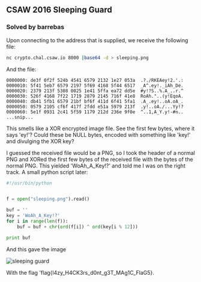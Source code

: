 CSAW 2016 Sleeping Guard
---

### Solved by barrebas

Upon connecting to the address that is supplied, we receive the following file:

```bash
nc crypto.chal.csaw.io 8000 |base64 -d > sleeping.png
```

And the file:

```
0000000: de3f 0f2f 524b 4541 6579 2132 1e27 053a  .?./RKEAey!2.'.:
0000010: 5f41 5eb7 6579 2197 5f69 4168 5f44 6517  _A^.ey!._iAh_De.
0000020: 2379 213f 5308 0025 1e41 5ffa ea72 dd5e  #y!?S..%.A_..r.^
0000030: 526f 4168 7f22 1719 2879 2145 716f 41e8  RoAh."..(y!EqoA.
0000040: db41 5fb1 6579 21bf bf6f 411d 6f41 5fa1  .A_.ey!..oA.oA_.
0000050: 0579 2105 cf6f 417f 2fdd e51a 5979 213f  .y!..oA./...Yy!?
0000060: 5e1f 0931 2c41 5f59 1179 212d 236e 9f0e  ^..1,A_Y.y!-#n..
...snip...
```

This smells like a XOR encrypted image file. See the first few bytes, where it says 'ey!'? Could these be NULL bytes, encoded with something like 'key!' and divulging the XOR key? 

I guessed the received file would be a PNG, so I took the header of a normal PNG and XORed the first few bytes of the received file with the bytes of the normal PNG. This yielded 'WoAh_A_Key!?' and told me I was on the right track. A small python script later:


```python
#!/usr/bin/python


f = open("sleeping.png").read()

buf = ''
key = 'WoAh_A_Key!?'
for i in range(len(f)):
	buf = buf + chr(ord(f[i]) ^ ord(key[i % 12]))

print buf
```

And this gave the image

![sleeping guard](/images/2016/csaw/sleeping-guard/sleep.png)

With the flag 'flag{l4zy_H4CK3rs_d0nt_g3T_MAg1C_FlaG5}.

